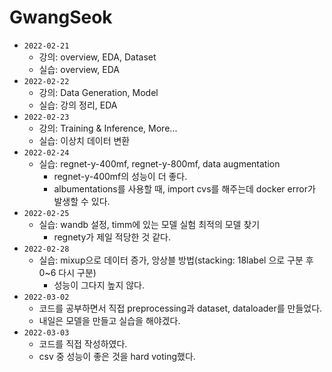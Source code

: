# GwangSeok

* `2022-02-21`
  * 강의: overview, EDA, Dataset
  * 실습: overview, EDA
* `2022-02-22`
  * 강의: Data Generation, Model
  * 실습: 강의 정리, EDA
* `2022-02-23`
  * 강의: Training & Inference,  More...
  * 실습: 이상치 데이터 변환
* `2022-02-24`
  * 실습: regnet-y-400mf, regnet-y-800mf, data augmentation
      * regnet-y-400mf의 성능이 더 좋다.
      * albumentations를 사용할 때, import cvs를 해주는데 docker error가 발생할 수 있다.
* `2022-02-25`
  * 실습: wandb 설정, timm에 있는 모델 실험 최적의 모델 찾기
      * regnety가 제일 적당한 것 같다.
* `2022-02-28`
  * 실습: mixup으로 데이터 증가, 앙상블 방법(stacking: 18label 으로 구분 후 0~6 다시 구분)
      * 성능이 그다지 높지 않다.
* `2022-03-02`
  * 코드를 공부하면서 직접 preprocessing과 dataset, dataloader를 만들었다.
  * 내일은 모델을 만들고 실습을 해야겠다.
* `2022-03-03`
  * 코드를 직접 작성하였다.
  * csv 중 성능이 좋은 것을 hard voting했다.